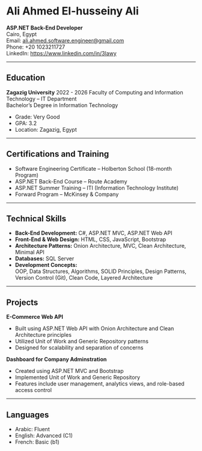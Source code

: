 # Ali Ahmed El-husseiny Ali 

**ASP.NET Back-End Developer**  
Cairo, Egypt  
Email: ali.ahmed.software.engineer@gmail.com  
Phone: +20 1023211727  
LinkedIn: https://www.linkedin.com/in/3lawy

---

## Education

**Zagazig University**     2022 - 2026
Faculty of Computing and Information Technology – IT Department  
Bachelor’s Degree in Information Technology  
- Grade: Very Good  
- GPA: 3.2  
- Location: Zagazig, Egypt  


---

## Certifications and Training

- Software Engineering Certificate – Holberton School (18-month Program)  
- ASP.NET Back-End Course – Route Academy  
- ASP.NET Summer Training – ITI (Information Technology Institute)  
- Forward Program – McKinsey & Company  

---

## Technical Skills

- **Back-End Development:** C#, ASP.NET MVC, ASP.NET Web API  
- **Front-End & Web Design:** HTML, CSS, JavaScript, Bootstrap  
- **Architecture Patterns:** Onion Architecture, MVC, Clean Architecture, Minimal API  
- **Databases:** SQL Server  
- **Development Concepts:**  
  OOP, Data Structures, Algorithms, SOLID Principles, Design Patterns, Version Control (Git), Clean Code, Layered Architecture  

---

## Projects

**E-Commerce Web API**  
- Built using ASP.NET Web API with Onion Architecture and Clean Architecture principles  
- Utilized Unit of Work and Generic Repository patterns  
- Designed for scalability and separation of concerns  

**Dashboard for Company Adminstration**  
- Created using ASP.NET MVC and Bootstrap  
- Implemented Unit of Work and Generic Repository  
- Features include user management, analytics views, and role-based access control  

---

## Languages

- Arabic: Fluent  
- English: Advanced (C1)  
- French: Basic (b1) 

